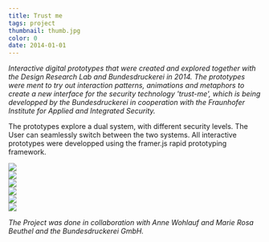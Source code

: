```yaml
---
title: Trust me
tags: project
thumbnail: thumb.jpg
color: 0
date: 2014-01-01
---
```


*Interactive digital prototypes that were created and explored together with the Design Research Lab and Bundesdruckerei in 2014. The prototypes were ment to try out interaction patterns, animations and metaphors to create a new interface for the security technology 'trust-me', which is being developped by the Bundesdruckerei in cooperation with the Fraunhofer Institute for Applied and Integrated Security.*

<span class="more"></span>

The prototypes explore a dual system, with different security levels. The User can seamlessly switch between the two systems. All interactive prototypes were developped using the framer.js rapid prototyping framework. 

<div class="video">
  <img src="{% asset, 'cast1.gif', 'videos' %}" type="video/mp4">
</div>
<div class="video">
  <img src="{% asset, 'cast2.gif', 'videos' %}" type="video/mp4">
</div>
<div class="video">
  <img src="{% asset, 'cast3.gif', 'videos' %}" type="video/mp4">
</div>
<div class="video">
  <img src="{% asset, 'cast5.gif', 'videos' %}" type="video/mp4">
</div>
<div class="video">
  <img src="{% asset, 'cast6.gif', 'videos' %}" type="video/mp4">
</div>
<div class="video">
  <img src="{% asset, 'cast7.gif', 'videos' %}" type="video/mp4">
</div>

*The Project was done in collaboration with Anne Wohlauf and Marie Rosa Beuthel and the Bundesdruckerei GmbH.*


